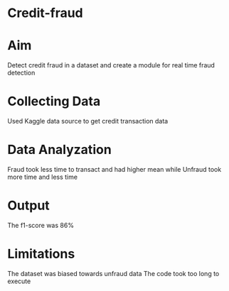 # Credit-fraud
# Aim
Detect credit fraud in a dataset and create a module for real time fraud detection
# Collecting Data
Used Kaggle data source to get credit transaction data
# Data Analyzation
Fraud took less time to transact and had higher mean while
Unfraud took more time and less time
# Output
The f1-score was 86%
# Limitations
The dataset was biased towards unfraud data
The code took too long to execute
